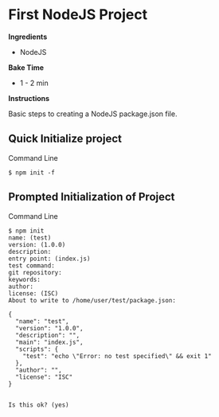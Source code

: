 # First NodeJS Project

**Ingredients**

* NodeJS

**Bake Time**

* 1 - 2 min

**Instructions**

Basic steps to creating a NodeJS package.json file.  

## Quick Initialize project

Command Line
```
$ npm init -f
```

## Prompted Initialization of Project
  Command Line
```
$ npm init
name: (test)
version: (1.0.0)
description:
entry point: (index.js)
test command:
git repository:
keywords:
author:
license: (ISC)
About to write to /home/user/test/package.json:

{
  "name": "test",
  "version": "1.0.0",
  "description": "",
  "main": "index.js",
  "scripts": {
    "test": "echo \"Error: no test specified\" && exit 1"
  },
  "author": "",
  "license": "ISC"
}


Is this ok? (yes)
```
